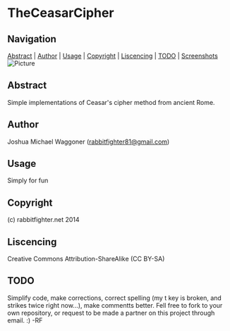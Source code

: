 TheCeasarCipher
===============
Navigation
-----------
[Abstract](#abstract) | 
[Author](#author) |
[Usage](#usage) | 
[Copyright](#copyright) | 
[Liscencing](#liscencing) | 
[TODO](#todo) |
[Screenshots](#screenshots) 
![Picture](http://rabbitfighter.net/wp-content/uploads/2014/09/CeasarCipher.png)

Abstract
--------
Simple implementations of Ceasar's cipher method from ancient Rome. 

Author
------
Joshua Michael Waggoner (rabbitfighter81@gmail.com)

Usage
-----
Simply for fun

Copyright
---------
(c) rabbitfighter.net 2014

Liscencing
----------
Creative Commons Attribution-ShareAlike (CC BY-SA)

TODO
----
Simplify code, make corrections, correct spelling (my t key is broken, and strikes twice right now...), make commentts better. Fell free to fork to your own repository, or request to be made a partner on this project through email. :) -RF

